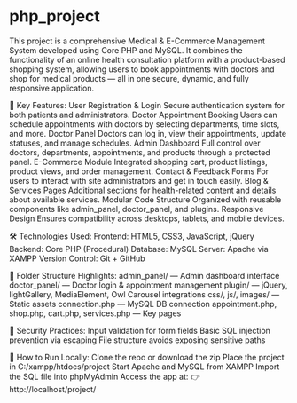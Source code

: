 # php_project 
This project is a comprehensive Medical & E-Commerce Management System developed using Core PHP and MySQL. It combines the functionality of an online health consultation platform with a product-based shopping system, allowing users to book appointments with doctors and shop for medical products — all in one secure, dynamic, and fully responsive application.

🚀 Key Features:
User Registration & Login
Secure authentication system for both patients and administrators.
Doctor Appointment Booking
Users can schedule appointments with doctors by selecting departments, time slots, and more.
Doctor Panel
Doctors can log in, view their appointments, update statuses, and manage schedules.
Admin Dashboard
Full control over doctors, departments, appointments, and products through a protected panel.
E-Commerce Module
Integrated shopping cart, product listings, product views, and order management.
Contact & Feedback Forms
For users to interact with site administrators and get in touch easily.
Blog & Services Pages
Additional sections for health-related content and details about available services.
Modular Code Structure
Organized with reusable components like admin_panel, doctor_panel, and plugins.
Responsive Design
Ensures compatibility across desktops, tablets, and mobile devices.

🛠️ Technologies Used:
Frontend: HTML5, CSS3, JavaScript, jQuery
Backend: Core PHP (Procedural)
Database: MySQL
Server: Apache via XAMPP
Version Control: Git + GitHub

📁 Folder Structure Highlights:
admin_panel/ — Admin dashboard interface
doctor_panel/ — Doctor login & appointment management
plugin/ — jQuery, lightGallery, MediaElement, Owl Carousel integrations
css/, js/, images/ — Static assets
connection.php — MySQL DB connection
appointment.php, shop.php, cart.php, services.php — Key pages

🔐 Security Practices:
Input validation for form fields
Basic SQL injection prevention via escaping
File structure avoids exposing sensitive paths

📍 How to Run Locally:
Clone the repo or download the zip
Place the project in C:/xampp/htdocs/project
Start Apache and MySQL from XAMPP
Import the SQL file into phpMyAdmin
Access the app at:
👉 http://localhost/project/

